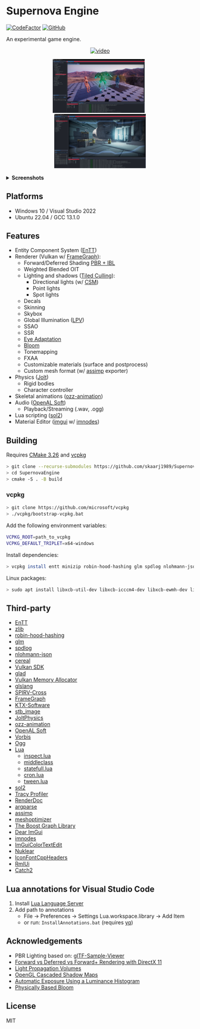 # Supernova Engine

[![CodeFactor](https://www.codefactor.io/repository/github/skaarj1989/SupernovaEngine/badge)](https://www.codefactor.io/repository/github/skaarj1989/SupernovaEngine)
[![GitHub](https://img.shields.io/github/license/skaarj1989/SupernovaEngine.svg)](LICENSE)

An experimental game engine.

<p align="center">
  <a href="https://www.youtube.com/watch?v=fiBuw6h64BQ">
    <img width="49%" src="https://img.youtube.com/vi/fiBuw6h64BQ/0.jpg" alt="video"/>
  </a>
</p>

<p align="center">
    <img width="49%" src="media/se01.png" alt="Scene Editor"/>
&nbsp;
    <img width="49%" src="media/se02.png" alt="Scene Editor"/>
</p>

<details><summary><b>Screenshots</b></summary>
<p align="center">
    <img width="49%" src="media/se03.png" alt="Scene Editor w/ Script Editor"/>
&nbsp;
    <img width="49%" src="media/me01.png" alt="Material Editor (surface)"/>
</p>
<p align="center">
    <img width="49%" src="media/me02.png" alt="Material Editor (surface)"/>
&nbsp;
    <img width="49%" src="media/me03.png" alt="Material Editor (post process)"/>
</p>
<img src="media/fg.svg" alt="Material Editor (post process)" alt="FrameGraph"/>
</details>

## Platforms

- Windows 10 / Visual Studio 2022
- Ubuntu 22.04 / GCC 13.1.0

## Features

- Entity Component System ([EnTT](https://github.com/skypjack/entt/wiki))
- Renderer (Vulkan w/ [FrameGraph](https://github.com/skaarj1989/FrameGraph)):
  - Forward/Deferred Shading [PBR + IBL](https://github.com/KhronosGroup/glTF-Sample-Viewer)
  - Weighted Blended OIT
  - Lighting and shadows ([Tiled Culling](https://www.3dgep.com/forward-plus/)):
    - Directional lights (w/ [CSM](https://johanmedestrom.wordpress.com/2016/03/18/opengl-cascaded-shadow-maps/))
    - Point lights
    - Spot lights
  - Decals
  - Skinning
  - Skybox
  - Global Illumination ([LPV](https://blog.blackhc.net/2010/07/light-propagation-volumes/))
  - SSAO
  - SSR
  - [Eye Adaptation](https://bruop.github.io/exposure/)
  - [Bloom](https://learnopengl.com/Guest-Articles/2022/Phys.-Based-Bloom)
  - Tonemapping
  - FXAA
  - Customizable materials (surface and postprocess)
  - Custom mesh format (w/ [assimp](https://github.com/assimp/assimp) exporter)
- Physics ([Jolt](https://github.com/jrouwe/JoltPhysics))
  - Rigid bodies
  - Character controller
- Skeletal animations ([ozz-animation](https://github.com/guillaumeblanc/ozz-animation))
- Audio ([OpenAL Soft](https://github.com/kcat/openal-soft))
  - Playback/Streaming (.wav, .ogg)
- Lua scripting ([sol2](https://github.com/ThePhD/sol2))
- Material Editor ([imgui](https://github.com/ocornut/imgui) w/ [imnodes](https://github.com/Nelarius/imnodes))

## Building

Requires [CMake 3.26](https://cmake.org/) and [vcpkg](https://github.com/microsoft/vcpkg)

```bash
> git clone --recurse-submodules https://github.com/skaarj1989/SupernovaEngine.git
> cd SupernovaEngine
> cmake -S . -B build
```

### vcpkg

```bash
> git clone https://github.com/microsoft/vcpkg
> ./vcpkg/bootstrap-vcpkg.bat
```

Add the following environment variables:

```bash
VCPKG_ROOT=path_to_vcpkg
VCPKG_DEFAULT_TRIPLET=x64-windows
```

Install dependencies:

```bash
> vcpkg install entt minizip robin-hood-hashing glm spdlog nlohmann-json cereal glslang spirv-cross ktx[vulkan] stb openal-soft libvorbis libogg lua argparse meshoptimizer boost-graph freetype catch2
```

Linux packages:
```bash
> sudo apt install libxcb-util-dev libxcb-icccm4-dev libxcb-ewmh-dev libxcb-xfixes0-dev libxcb-keysyms1-dev libxcb-randr0-dev libx11-xcb-dev
```

## Third-party

- [EnTT](https://github.com/skypjack/entt/wiki)
- [zlib](https://github.com/madler/zlib)
- [robin-hood-hashing](https://github.com/martinus/robin-hood-hashing)
- [glm](https://github.com/g-truc/glm)
- [spdlog](https://github.com/gabime/spdlog)
- [nlohmann-json](https://github.com/nlohmann/json)
- [cereal](https://github.com/USCiLab/cereal)
- [Vulkan SDK](https://vulkan.lunarg.com/sdk/home)
- [glad](https://github.com/Dav1dde/glad)
- [Vulkan Memory Allocator](https://github.com/GPUOpen-LibrariesAndSDKs/VulkanMemoryAllocator)
- [glslang](https://github.com/KhronosGroup/glslang)
- [SPIRV-Cross](https://github.com/KhronosGroup/SPIRV-Cross)
- [FrameGraph](https://github.com/skaarj1989/FrameGraph)
- [KTX-Software](https://github.com/KhronosGroup/KTX-Software)
- [stb_image](https://github.com/nothings/stb)
- [JoltPhysics](https://github.com/jrouwe/JoltPhysics)
- [ozz-animation](https://github.com/guillaumeblanc/ozz-animation)
- [OpenAL Soft](https://github.com/kcat/openal-soft)
- [Vorbis](https://github.com/xiph/vorbis)
- [Ogg](https://github.com/xiph/ogg)
- [Lua](https://www.lua.org/)
  - [inspect.lua](https://github.com/kikito/inspect.lua)
  - [middleclass](https://github.com/kikito/middleclass)
  - [statefull.lua](https://github.com/kikito/stateful.lua)
  - [cron.lua](https://github.com/kikito/cron.lua)
  - [tween.lua](https://github.com/kikito/tween.lua)
- [sol2](https://github.com/ThePhD/sol2)
- [Tracy Profiler](https://github.com/wolfpld/tracy)
- [RenderDoc](https://renderdoc.org/docs/in_application_api.html)
- [argparse](https://github.com/p-ranav/argparse)
- [assimp](https://github.com/assimp/assimp)
- [meshoptimizer](https://github.com/zeux/meshoptimizer)
- [The Boost Graph Library](https://www.boost.org/doc/libs/1_83_0/libs/graph/doc/index.html)
- [Dear ImGui](https://github.com/ocornut/imgui)
- [imnodes](https://github.com/Nelarius/imnodes)
- [ImGuiColorTextEdit](https://github.com/santaclose/ImGuiColorTextEdit)
- [Nuklear](https://github.com/Immediate-Mode-UI/Nuklear)
- [IconFontCppHeaders](https://github.com/juliettef/IconFontCppHeaders)
- [RmlUi](https://github.com/mikke89/RmlUi)
- [Catch2](https://github.com/catchorg/Catch2)

## Lua annotations for Visual Studio Code

1. Install [Lua Language Server](https://marketplace.visualstudio.com/items?itemName=sumneko.lua)
2. Add path to annotations
    - File -> Preferences -> Settings
    Lua.workspace.library -> Add Item
    - or run: `InstallAnnotations.bat` (requires [yq](https://github.com/mikefarah/yq))

## Acknowledgements

- PBR Lighting based on: [glTF-Sample-Viewer](https://github.com/KhronosGroup/glTF-Sample-Viewer)
- [Forward vs Deferred vs Forward+ Rendering with DirectX 11](https://www.3dgep.com/forward-plus/)
- [Light Propagation Volumes](https://blog.blackhc.net/2010/07/light-propagation-volumes/)
- [OpenGL Cascaded Shadow Maps](https://johanmedestrom.wordpress.com/2016/03/18/opengl-cascaded-shadow-maps/)
- [Automatic Exposure Using a Luminance Histogram](https://bruop.github.io/exposure/)
- [Physically Based Bloom](https://learnopengl.com/Guest-Articles/2022/Phys.-Based-Bloom)

## License

MIT
